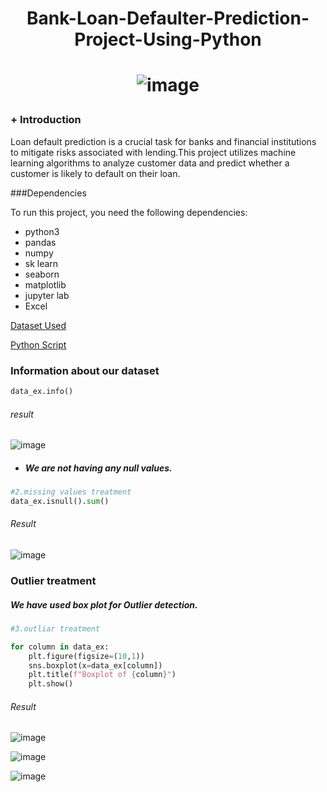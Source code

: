 # <p align="center"> Bank-Loan-Defaulter-Prediction-Project-Using-Python </p>
 
# <p align="center">![image](https://github.com/AhamedSahil/Bank-Loan-Default-Prediction-Project-Using-Python/assets/164605797/5ebc19c1-d7fd-4287-aae0-267d1d10b400)

</p>

### + Introduction

Loan default prediction is a crucial task for banks and financial institutions to mitigate risks associated with lending.This project utilizes machine learning algorithms to analyze 
customer data and predict whether a customer is likely to default on their loan.

###Dependencies

To run this project, you need the following dependencies:

- python3
- pandas
- numpy
- sk learn
- seaborn
- matplotlib
- jupyter lab
- Excel

[Dataset Used](https://github.com/AhamedSahil/Bank-Loan-Defaulter-Prediction-Project-Using-Python/blob/36cace2def289bf8d78cad40bafe89359988c61a/bankloans%20data.xls)

[Python Script](Bank_loans_script.ipynb)

### Information about our dataset

```py
data_ex.info()
```

###### result

![image](https://github.com/AhamedSahil/Bank-Loan-Defaulter-Prediction-Project-Using-Python/assets/164605797/f67f1aba-b496-4191-a304-e7e15766a78a)

 - ##### We are not having any null values.

```py
#2.missing values treatment
data_ex.isnull().sum()
```

###### Result

![image](https://github.com/AhamedSahil/Bank-Loan-Defaulter-Prediction-Project-Using-Python/assets/164605797/b94bf840-eec4-49c8-aa27-7a1172899649)

### Outlier treatment 

##### We have used box plot for Outlier detection.

```py
#3.outliar treatment 

for column in data_ex:
    plt.figure(figsize=(10,1))
    sns.boxplot(x=data_ex[column])
    plt.title(f"Boxplot of {column}")
    plt.show() 
```
###### Result 

![image](https://github.com/AhamedSahil/Bank-Loan-Defaulter-Prediction-Project-Using-Python/assets/164605797/367f6427-c3aa-467f-9b23-e9b45fcb2669)

![image](https://github.com/AhamedSahil/Bank-Loan-Defaulter-Prediction-Project-Using-Python/assets/164605797/adfe04cb-7e05-4fee-9ac4-40c5effc185e)

![image](https://github.com/AhamedSahil/Bank-Loan-Defaulter-Prediction-Project-Using-Python/assets/164605797/3aa4322b-a8e8-4a6b-b0a8-c4d27bb33784)








